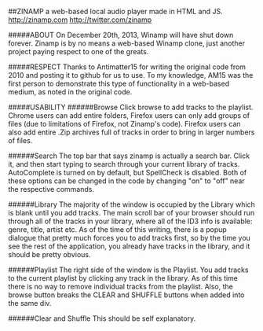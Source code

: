 ##ZINAMP
a web-based local audio player made in HTML and JS.
http://zinamp.com
http://twitter.com/zinamp

#####ABOUT
On December 20th, 2013, Winamp will have shut down forever. Zinamp is by no means a web-based Winamp clone, just another project paying respect to one of the greats. 

#####RESPECT
Thanks to Antimatter15 for writing the original code from 2010 and posting it to github for us to use. To my knowledge, AM15 was the first person to demonstrate this type of functionality in a web-based medium, as noted in the original code.

#####USABILITY
######Browse
Click browse to add tracks to the playlist. Chrome users can add entire folders, Firefox users can only add groups of files (due to limitations of Firefox, not Zinamp's code). Firefox users can also add entire .Zip archives full of tracks in order to bring in larger numbers of files.

######Search
The top bar that says zinamp is actually a search bar. Click it, and then start typing to search through your current library of tracks. AutoComplete is turned on by default, but SpellCheck is disabled. Both of these options can be changed in the code by changing "on" to "off" near the respective commands.

######Library
The majority of the window is occupied by the Library which is blank until you add tracks. The main scroll bar of your browser should run through all of the tracks in your library, where all of the ID3 info is available: genre, title, artist etc. As of the time of this writing, there is a popup dialogue that pretty much forces you to add tracks first, so by the time you see the rest of the application, you already have tracks in the library, and it should be pretty obvious.

######Playlist
The right side of the window is the Playlist. You add tracks to the current playlist by clicking any track in the library. As of this time there is no way to remove individual tracks from the playlist. Also, the browse button breaks the CLEAR and SHUFFLE buttons when added into the same div.

######Clear and Shuffle
This should be self explanatory.
	

